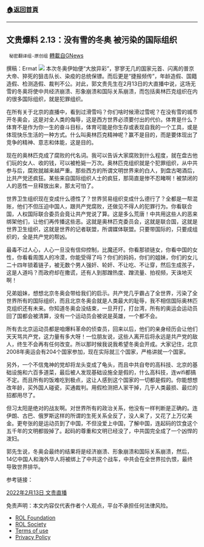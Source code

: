 ###  [:house:返回首頁](https://github.com/ourhimalayas/txt)
---


## 文贵爆料 2.13：没有雪的冬奥 被污染的国际组织
` 秘密翻译组-原创组` [轉載自GNews](https://gnews.org/zh-hans/2000805/)

撰稿：Ermat
![](https://assets.gnews.org/wp-content/uploads/2022/02/snapshot-3.jpg)
本次冬奥伊始便“大放异彩”，寥寥无几的国家元首、闪离的普京大帝、猝死的狙击队长、染疫的总统保镖。而后更是“捷报频传”，年龄造假、国籍造假、检测造假、裁判不公。对此，郭文贵先生在2月13日的大直播中说，这场无雪的冬奥将使中共经济崩溃、形象崩溃和国际关系崩溃，而包括奥林匹克组织在内的很多国际组织，就是犯罪组织。

在所有关于北京的直播中，看到过滑雪吗？你们啥时候滑过雪呢？在没有雪的城市开冬奥会，这是对全人类的侮辱，这是西方世界必须要付出的代价。体育是什么？体育不是作为你一生的奋斗目标，体育可能是你生存或表现自我的一个工具，或是体现快乐生活的一种方式。什么叫奥林匹克精神呢？赢不是目的，而是要体现出了竞争的精神、意志和体能，这是目的。

现在的奥林匹克成了腐败的代名词。我可以告诉大家腐败到什么程度，就在盘古他们玩的女人、收的钱，可以被枪毙一万次。奥林匹克组织就是个犯罪组织，从中共参与后，腐败就越来越严重。那些西方的所谓文明世界来的白人，到盘古喝酒后，比共产党还疯狂。某些来自国际组织人士的疯狂，那简直是惨不忍睹啊！被禁闭的人的恶性一旦释放出来，那太可怕了。

世界卫生组织现在变成什么德性了？世界贸易组织变成什么德行了？全都是一帮混账，他们不但压迫中国人，跟共产党腐败，还做见不得人的犯罪行为。你看联合国，人权国际联合委员会竟让共产党说了算。这是多么荒唐！中共用这些人的恶来绑架他们，让他们再传播这些恶。这就是奥林匹克委员会，这就是联合国，这就是世界卫生组织，这就是世界的记者联盟，所谓媒体联盟。只要带国际的，只要成组织的，全是共产党的帮凶。

最毒不过人心，人心一旦没有信仰控制，比魔还坏。你看那锁链女，你看中国的女性，你看看周围人的冷漠，你能受得了吗？你们的妈妈，你们的姐妹，你们的女儿二十四年锁着链子，被无数个男人强奸、轮奸、不让吃、不让穿，然后生成孩子，这是人道吗？而政府却在撒谎，还有人到那蹭热度、蹭流量、拍视频，天诛地灭啊！

兄弟姐妹，想想北京冬奥会带给我们的启示。共产党几乎霸占了全世界，污染了全世界所有的国际组织，而且北京冬奥会就是人类最大的耻辱，我不相信国际奥林匹克组织还有未来。你知道冬奥会没结束，一旦开打，打台湾，所有的奥运会运动员回了国都会被清算，没有一个运动员会被说是英雄，一个都不会。

所有去北京运动员都是咱爆料革命的侦查员，回来以后，他们的亲身经历会让他们天天骂共产党，这力量有多大呀！一位朋友说，这些人离开后将永远是共产党的敌人，终生不会再有任何改变。所以那时候我说我希望冬奥会开成。大家记住，北京2008年奥运会有204个国家参加，现在实际就三个国家，严格讲就一个国家。

另外，一个不信鬼神的党却将龙头变成了龟头，而且中共自夸的高科技、北京的基础设施和六百多道菜，最后被人发现基础设施全是假的，什么高科技，连wifi都搞不定。而且所有的饭难吃到极点，这让人感到这个国家的一切都是假的。你能想想改年龄，买外国人碰瓷，买通裁判。用假检测把人家干掉，几乎人类最损、最烂的招都用尽了。

但习太阳是绝对的战友啊。对世界所有的政治关系，他没有一样判断是正确的。连伊朗、古巴、俄罗斯这样的所谓的生死关系全反了，没人来了，又花了上万亿美金。更夸张的是运动员到了中国，不但没爱上中国，了解中国，连起码的饮食这个五千年的文明都毁掉了。起码的尊重和文明已经没了，中共国完全成了一个凶悍的泼妇。

郭先生说，冬奥会最终的结果将是经济崩溃、形象崩溃和国际关系崩溃，然后，14亿中国人和海外华人将被绑上了中共这个战车，中共会在全世界拉仇恨，最终导致世界排华。

参考链接：

[2022年2月13日 文贵直播](https://gettr.com/streaming/pu9dbgdec1)

 

免责声明：本文内容仅代表作者个人观点，平台不承担任何法律风险。

- [ROL Foundation](https://rolfoundation.org/)
- [ROL Society](https://rolsociety.org/)
- [Terms of use](https://gnews.org/terms-of-use-3/)
- [Privacy Policy](https://gnews.org/privacy-policy/)

